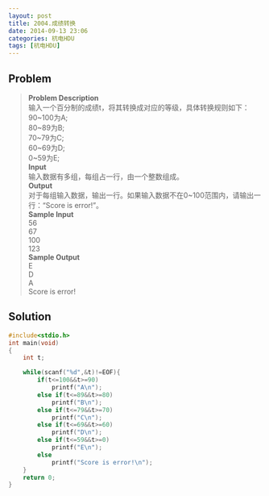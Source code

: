 ```yaml
---
layout: post
title: 2004.成绩转换
date: 2014-09-13 23:06
categories: 杭电HDU
tags: [杭电HDU]
---
```

## Problem
>**Problem Description**  
输入一个百分制的成绩t，将其转换成对应的等级，具体转换规则如下：  
90~100为A;  
80~89为B;  
70~79为C;  
60~69为D;  
0~59为E;  
**Input**  
输入数据有多组，每组占一行，由一个整数组成。  
**Output**  
对于每组输入数据，输出一行。如果输入数据不在0~100范围内，请输出一行：“Score is error!”。  
**Sample Input**  
56  
67  
100  
123  
**Sample Output**  
E  
D  
A  
Score is error!  

## Solution
```cpp
#include<stdio.h>
int main(void)
{
    int t;

	while(scanf("%d",&t)!=EOF){
		if(t<=100&&t>=90)
			printf("A\n");
		else if(t<=89&&t>=80)
			printf("B\n");
		else if(t<=79&&t>=70)
			printf("C\n");
		else if(t<=69&&t>=60)
			printf("D\n");
		else if(t<=59&&t>=0)
			printf("E\n");
		else
			printf("Score is error!\n");
	}
	return 0;
}
```